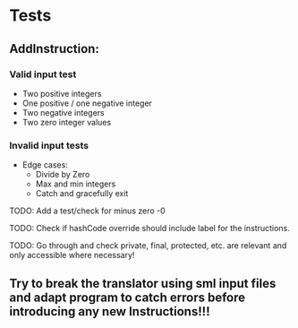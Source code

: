 

# Tests

## AddInstruction:
### Valid input test
- Two positive integers
- One positive / one negative integer
- Two negative integers
- Two zero integer values

### Invalid input tests
- Edge cases:
  - Divide by Zero
  - Max and min integers
  - Catch and gracefully exit

TODO: Add a test/check for minus zero -0

TODO: Check if hashCode override should include label for the instructions.

TODO: Go through and check private, final, protected, etc. are relevant and only accessible where necessary!

## Try to break the translator using sml input files and adapt program to catch errors before introducing any new Instructions!!!